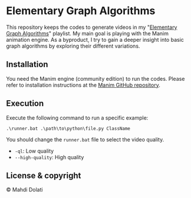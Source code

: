 # Elementary Graph Algorithms
This repository keeps the codes to generate videos in my "[Elementary Graph Algorithms](https://www.youtube.com/playlist?list=PLWkTpUb3t-2zqd2t4j47Wbw1GsxuQKmdX)" playlist.
My main goal is playing with the Manim animation engine. 
As a byproduct, I try to gain a deeper insight into basic graph algorithms by exploring their different variations.

## Installation
You need the Manim engine (community edition) to run the codes. 
Please refer to installation instructions at the [Manim GitHub repository](https://github.com/ManimCommunity/manim/). 

## Execution
Execute the following command to run a specific example:

```
.\runner.bat .\path\to\python\file.py ClassName
```

You should change the `runner.bat` file to select the video quality.
* `-ql`: Low quality
* `--high-quality`: High quality

## License & copyright
&copy; Mahdi Dolati

 